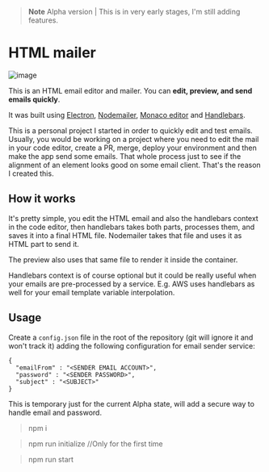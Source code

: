 > **Note**
> Alpha version | This is in very early stages, I'm still adding features.
# HTML mailer

![image](https://github.com/elias89/html-mailer/assets/7673130/478c2f35-ef5f-4f99-bc54-d1d040d86e72)



This is an HTML email editor and mailer. You can **edit, preview, and send emails quickly**.

It was built using [Electron](https://electronjs.org/), [Nodemailer](https://nodemailer.com/), [Monaco editor](https://microsoft.github.io/monaco-editor/) and [Handlebars](https://handlebarsjs.com/).

This is a personal project I started in order to quickly edit and test emails. Usually, you would be working on a project where you need to edit the mail in your code editor, create a PR, merge, deploy your environment and then make the app send some emails. That whole process just to see if the alignment of an element looks good on some email client. That's the reason I created this.

## How it works

It's pretty simple, you edit the HTML email and also the handlebars context in the code editor, then handlebars takes both parts, processes them, and saves it into a final HTML file. Nodemailer takes that file and uses it as HTML part to send it.

The preview also uses that same file to render it inside the container.

Handlebars context is of course optional but it could be really useful when your emails are pre-processed by a service. E.g. AWS uses handlebars as well for your email template variable interpolation.

## Usage

Create a `config.json` file in the root of the repository (git will ignore it and won't track it) adding the following configuration for email sender service:

```
{
  "emailFrom" : "<SENDER EMAIL ACCOUNT>",
  "password" : "<SENDER PASSWORD>",
  "subject" : "<SUBJECT>"
}
```

This is temporary just for the current Alpha state, will add a secure way to handle email and password.

> npm i

> npm run initialize //Only for the first time

> npm run start
